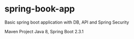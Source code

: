 # spring-book-app
Basic spring boot application with DB, API and Spring Security

Maven Project
Java 8, 
Spring Boot 2.3.1
